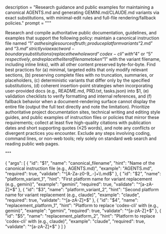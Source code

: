 description = "Research guidance and public examples for maintaining a canonical AGENTS.md and generating GEMINI.md/CLAUDE.md variants via exact substitutions, with minimal-edit rules and full-file rendering/fallback policies."
prompt = """

Research and compile authoritative public documentation, guidelines, and examples that support the following policy: maintain a canonical instruction file named “$1” as the single source of truth; produce platform variants “$2.md” and “$3.md” strictly via exact word-boundary substitutions (replace the whole word “codex-cli” with “$4” or “$5” respectively, and replace the literal filename token “$1” with the variant filename, including inline links), with all other content preserved byte-for-byte. Find best practices for (a) minimal, targeted edits that only modify relevant sections, (b) preserving complete files with no truncation, summaries, or placeholders, (c) deterministic variants that differ only by the specified substitutions, (d) coherent insertion-point strategies when incorporating user-provided docs (e.g., README.md, PRD.txt, tasks.json) into $1, (e) validation checklists to verify formatting and internal references, and (f) fallback behavior when a document-rendering surface cannot display the entire file (output the full text directly and note the limitation). Prioritize authoritative project documentation sites, technical writing and editing style guides, and public examples of instruction files or policies that mirror these requirements; collect at least five high-quality citations with publication dates and short supporting quotes (≤25 words), and note any conflicts or divergent practices you encounter. Exclude any steps involving coding, command lines, or non-web tools; rely solely on standard web search and reading public web pages.

"""

{
  "args": [
    {
      "id": "$1",
      "name": "canonical_filename",
      "hint": "Name of the canonical instruction file (e.g., AGENTS.md)",
      "example": "AGENTS.md",
      "required": true,
      "validate": "^[A-Za-z0-9_.-]+\\.md$"
    },
    {
      "id": "$2",
      "name": "platform_variant_1",
      "hint": "First platform name for variant replacement (e.g., gemini)",
      "example": "gemini",
      "required": true,
      "validate": "^[a-zA-Z]+$"
    },
    {
      "id": "$3",
      "name": "platform_variant_2",
      "hint": "Second platform name for variant replacement (e.g., claude)",
      "example": "claude",
      "required": true,
      "validate": "^[a-zA-Z]+$"
    },
    {
      "id": "$4",
      "name": "replacement_platform_1",
      "hint": "Platform to replace 'codex-cli' with (e.g., gemini)",
      "example": "gemini",
      "required": true,
      "validate": "^[a-zA-Z]+$"
    },
    {
      "id": "$5",
      "name": "replacement_platform_2",
      "hint": "Platform to replace 'codex-cli' with (e.g., claude)",
      "example": "claude",
      "required": true,
      "validate": "^[a-zA-Z]+$"
    }
  ]
}
